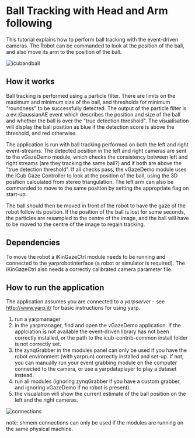 # Ball Tracking with Head and Arm following

This tutorial explains how to perform ball tracking with the event-driven cameras. The Robot can be commanded to look at the position of the ball, and also move its arm to the position of the ball.

![icubandball](http://robotology.github.io/event-driven/doxygen/images/icubandball.png)

## How it works

Ball tracking is performed using a particle filter. There are limits on the maximum and minimum size of the ball, and thresholds for minimum "roundness" to be successfully detected. The output of the particle filter is a ev::GaussianAE event which describes the position and size of the ball and whether the ball is over the "true detection threshold". The visualisation will display the ball position as blue if the detection score is above the threshold, and red otherwise.

The application is run with ball tracking performed on both the left and right event-streams. The detected position in the left and right cameras are sent to the vGazeDemo module, which checks the consistency between left and right streams (are they tracking the same ball?) and if both are above the "true detection threshold". If all checks pass, the vGazeDemo module uses the iCub Gaze Controller to look at the position of the ball, using the 3D position calculated from stereo triangulation. The left arm can also be commanded to move to the same position by setting the appropriate flag on start-up.

The ball should then be moved in front of the robot to have the gaze of the robot follow its position. If the position of the ball is lost for some seconds, the particles are resampled to the centre of the image, and the ball will have to be moved to the centre of the image to regain tracking.

## Dependencies

To move the robot a iKinGazeCtrl module needs to be running and connected to the yarprobotinterface (a robot or simulator is required). The iKinGazeCtrl also needs a correctly calibrated camera parameter file.

## How to run the application

The application assumes you are connected to a *yarpserver* - see http://www.yarp.it/ for basic instructions for using yarp.

1. run a yarpmanager
2. in the yarpmanager, find and open the vGazeDemo application. If the applciation is not available the event-driven library has not been correctly installed, or the path to the icub-contrib-common install folder is not correctly set.
3. the zynqGrabber in the modules panel can only be used if you have the robot environment (with yarprun) correctly installed and set-up. If not, you can manually run your event grabbing module on the computer connected to the camera, or use a yarpdataplayer to play a dataset instead.
4. run all modules (ignoring zynqGrabber if you have a custom grabber, and ignoring vGazeDemo if no robot is present).
5. the visualation will show the current estimate of the ball position on the left and the right cameras.

![connections](http://robotology.github.io/event-driven/doxygen/images/vView.png)

note: shmem connections can only be used if the modules are running on the same physical machine.
